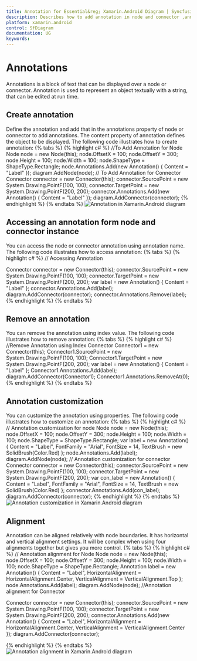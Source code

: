 ```yaml
---
title: Annotation for Essential&reg; Xamarin.Android Diagram | Syncfusion&reg;
description: Describes how to add annotation in node and connector ,annotation customization in diagram for Xamarin.Android
platform: xamarin.android
control: SfDiagram
documentation: UG
keywords: 
---
```

# Annotations
Annotations is a block of text that can be displayed over a node or connector. Annotation is used to represent an object textually with a string, that can be edited at run time.

## Create annotation
Define the annotation and add that in the annotations property of node or connector to add annotations. The content property of annotation defines the object to be displayed. The following code illustrates how to create annotation:
{% tabs %}
{% highlight c# %}
//To Add Annotation for Node
Node node = new Node(this);
node.OffsetX = 100;
node.OffsetY = 300;
node.Height = 100;
node.Width = 100;
node.ShapeType = ShapeType.Rectangle;
node.Annotations.Add(new Annotation() { Content = "Label" });
diagram.AddNode(node);
// To Add Annotation for Connector
Connector connector = new Connector(this);
connector.SourcePoint = new System.Drawing.PointF(100, 100);
connector.TargetPoint = new System.Drawing.PointF(200, 200);
connector.Annotations.Add(new Annotation() { Content = "Label" });
diagram.AddConnector(connector);
{% endhighlight %}
{% endtabs %}
![Annotation in Xamarin.Android diagram](Annotation_images/Annotation_img1.jpeg)

## Accessing an annotation form node and connector instance
You can access the node or connector annotation using annotation name. The following code illustrates how to access annotation:
{% tabs %}
{% highlight c# %}
// Accessing Annotation 

Connector connector = new Connector(this);
connector.SourcePoint = new System.Drawing.PointF(100, 100);
connector.TargetPoint = new System.Drawing.PointF(200, 200);
var label = new Annotation() { Content = "Label" };
connector.Annotations.Add(label);
diagram.AddConnector(connector);
connector.Annotations.Remove(label);
{% endhighlight %}
{% endtabs %}

## Remove an annotation
You can remove the annotation using index value. The following code illustrates how to remove annotation:
{% tabs %}
{% highlight c# %}
//Remove Annotation using Index
Connector Connector1 = new Connector(this);
Connector1.SourcePoint = new System.Drawing.PointF(100, 100);
Connector1.TargetPoint = new System.Drawing.PointF(200, 200);
var label = new Annotation() { Content = "Label" };
Connector1.Annotations.Add(label);
diagram.AddConnector(Connector1);
Connector1.Annotations.RemoveAt(0);
{% endhighlight %}
{% endtabs %}

## Annotation customization
You can customize the annotation using properties. The following code illustrates how to customize an annotation:
{% tabs %}
{% highlight c# %}
// Annotation customization for node 
Node node = new Node(this);
node.OffsetX = 100;
node.OffsetY = 300;
node.Height = 100;
node.Width = 100;
node.ShapeType = ShapeType.Rectangle;
var label = new Annotation()
{
  Content = "Label",
  FontFamily = "Arial",
  FontSize = 14, 
  TextBrush = new SolidBrush(Color.Red)
};
node.Annotations.Add(label);
diagram.AddNode(node);
// Annotation customization for connector 
Connector connector = new Connector(this);
connector.SourcePoint = new System.Drawing.PointF(100, 100);
connector.TargetPoint = new System.Drawing.PointF(200, 200);
var con_label = new Annotation()
{
  Content = "Label",
  FontFamily = "Arial",
  FontSize = 14,
  TextBrush = new SolidBrush(Color.Red)
};
connector.Annotations.Add(con_label);
diagram.AddConnector(connector);
{% endhighlight %}
{% endtabs %}
![Annotation customization in Xamarin.Android diagram](Annotation_images/Annotation_img2.jpeg)

## Alignment
Annotation can be aligned relatively with node boundaries. It has horizontal and vertical alignment settings. It will be complex when using four alignments together but gives you more control.
{% tabs %}
{% highlight c# %}
// Annotation alignment for Node
Node node = new Node(this);
node.OffsetX = 100;
node.OffsetY = 300;
node.Height = 100;
node.Width = 100;
node.ShapeType = ShapeType.Rectangle;
Annotation label = new Annotation()
{
  Content = "Label",
  HorizontalAlignment = HorizontalAlignment.Center,
  VerticalAlignment = VerticalAlignment.Top
};
node.Annotations.Add(label);
diagram.AddNode(node);
//Annotation alignment for Connector

Connector connector = new Connector(this);
connector.SourcePoint = new System.Drawing.PointF(100, 100);
connector.TargetPoint = new System.Drawing.PointF(200, 200);
connector.Annotations.Add(new Annotation()
{
  Content = "Label",
  HorizontalAlignment = HorizontalAlignment.Center,
  VerticalAlignment = VerticalAlignment.Center
});
diagram.AddConnector(connector);

{% endhighlight %}
{% endtabs %}
![Annotation alignment in Xamarin.Android diagram](Annotation_images/Annotation_img3.jpeg)

